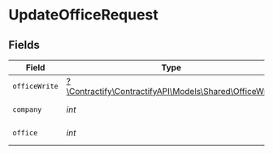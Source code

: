 # UpdateOfficeRequest


## Fields

| Field                                                                                        | Type                                                                                         | Required                                                                                     | Description                                                                                  |
| -------------------------------------------------------------------------------------------- | -------------------------------------------------------------------------------------------- | -------------------------------------------------------------------------------------------- | -------------------------------------------------------------------------------------------- |
| `officeWrite`                                                                                | [?\Contractify\ContractifyAPI\Models\Shared\OfficeWrite](../../Models/Shared/OfficeWrite.md) | :heavy_minus_sign:                                                                           | N/A                                                                                          |
| `company`                                                                                    | *int*                                                                                        | :heavy_check_mark:                                                                           | Id of the company                                                                            |
| `office`                                                                                     | *int*                                                                                        | :heavy_check_mark:                                                                           | Id of the office                                                                             |